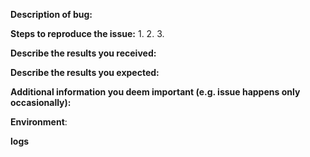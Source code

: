<!--

---------------------------------------------------
HAVE A QUESTION? PLEASE JOIN OUR DISCORD SERVER
---------------------------------------------------

Only use GitHub issues for reporting problems and submitting proposals. 

Questions should  be asked on our Discord server, https://chat.nano.org,
which has channels for a wide range of topics, such as development and 
support.

---------------------------------------------------
BUG BOUNTY REPORT INFORMATION
---------------------------------------------------

In the interest of further improving the security of the network, we have launched the Nano Bug Bounty Program.

WARNING! Don't disclose any information for the Nano bug.

Submit any suspected bugs for bounty consideration to bugs@nano.org.

---------------------------------------------------
NORMAL BUG REPORT INFORMATION
---------------------------------------------------

If you are reporting a new issue, make sure that we do not have any duplicates
already open. You can ensure this by searching the issue list for this
repository. If there is a duplicate, please close your issue and add a comment
to the existing issue instead.

If you suspect your issue is a bug, please edit your issue description to
include the BUG REPORT INFORMATION shown below. If you fail to provide this
information within 7 days, we cannot debug your issue and will close it. We
will, however, reopen it if you later provide the information.

-->

**Description of bug:**

<!--
Does this issue reproduce with the latest release? if you don't use the latest version then please try our latest version.

Briefly describe the problem you are having in a few paragraphs. 
-->

**Steps to reproduce the issue:**
1.
2.
3.

**Describe the results you received:**


**Describe the results you expected:**


**Additional information you deem important (e.g. issue happens only occasionally):**

**Environment**:

<!--
- OS information  
- (Linux) Kernel (e.g. `uname -a`):
- Node version
- (docker node) docker version 
-->

**logs**

<!--

Can you please provide the Nano logs for further analysis.

How to find Nano logs:
    
https://github.com/nanocurrency/nano-node/wiki/Log-files

-->
